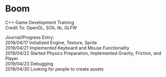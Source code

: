 # Boom
C++ Game Development Training\
Credit To: OpenGL, SOIL lib, GLFW

Journal/Progress Entry:\
2019/04/17 Initialized Engine, Texture, Sprite\
2019/04/21 Implemented Keyboard and Mouse Functionality\
2019/04/22 Started Physics Preparation, Implemented Gravity, Friction, and Player\
2019/04/23 Debugging\
2019/04/30 Looking for people to create assets
